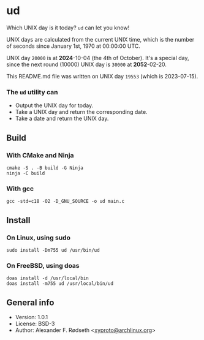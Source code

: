 # ud

Which UNIX day is it today? `ud` can let you know!

UNIX days are calculated from the current UNIX time, which is the number of seconds since January 1st, 1970 at 00:00:00 UTC.

UNIX day `20000` is at **2024**-10-04 (the 4th of October). It's a special day, since the next round (10000) UNIX day is `30000` at **2052**-02-20.

This README.md file was written on UNIX day `19553` (which is 2023-07-15).

### The `ud` utility can

* Output the UNIX day for today.
* Take a UNIX day and return the corresponding date.
* Take a date and return the UNIX day.

## Build

### With CMake and Ninja

    cmake -S . -B build -G Ninja
    ninja -C build

### With gcc

    gcc -std=c18 -O2 -D_GNU_SOURCE -o ud main.c

## Install

### On Linux, using sudo

    sudo install -Dm755 ud /usr/bin/ud

### On FreeBSD, using doas

    doas install -d /usr/local/bin
    doas install -m755 ud /usr/local/bin/ud

## General info

* Version: 1.0.1
* License: BSD-3
* Author: Alexander F. Rødseth &lt;xyproto@archlinux.org&gt;
